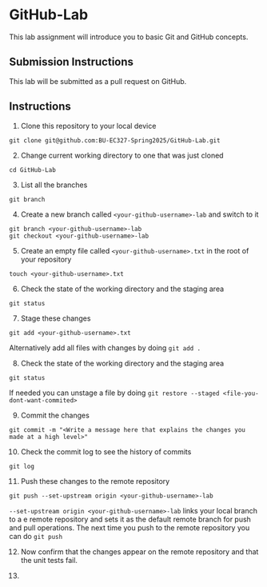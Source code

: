 # GitHub-Lab
This lab assignment will introduce you to basic Git and GitHub concepts.

## Submission Instructions
This lab will be submitted as a pull request on GitHub.

## Instructions
1. Clone this repository to your local device
```
git clone git@github.com:BU-EC327-Spring2025/GitHub-Lab.git
```
2. Change current working directory to one that was just cloned
```
cd GitHub-Lab
```

3. List all the branches
```
git branch
```

4. Create a new branch called `<your-github-username>-lab` and switch to it
```
git branch <your-github-username>-lab
git checkout <your-github-username>-lab
```

5. Create an empty file called `<your-github-username>.txt` in the root of your repository
```
touch <your-github-username>.txt
```

6. Check the state of the working directory and the staging area
```
git status
```

7. Stage these changes
```
git add <your-github-username>.txt
```
Alternatively add all files with changes by doing `git add .`

8. Check the state of the working directory and the staging area
```
git status
```
If needed you can unstage a file by doing `git restore --staged <file-you-dont-want-commited>`

9. Commit the changes
```
git commit -m "<Write a message here that explains the changes you made at a high level>"
```

10. Check the commit log to see the history of commits
```
git log
```

11. Push these changes to the remote repository
```
git push --set-upstream origin <your-github-username>-lab
```
`--set-upstream origin <your-github-username>-lab` links your local branch to a e remote repository and sets it as the default remote branch for push and pull operations. The next time you push to the remote repository you can do `git push`


12. Now confirm that the changes appear on the remote repository and that the unit tests fail.

13. 

